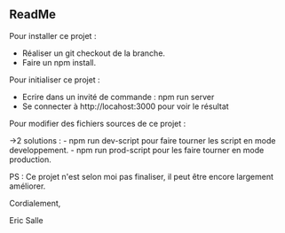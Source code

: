 ## ReadMe ##

Pour installer ce projet :

- Réaliser un git checkout de la branche.
- Faire un npm install.

Pour initialiser ce projet : 

- Ecrire dans un invité de commande : npm run server
- Se connecter à http://locahost:3000 pour voir le résultat

Pour modifier des fichiers sources de ce projet :

->2 solutions :
		- npm run dev-script pour faire tourner les script en mode developpement.
		- npm run prod-script pour les faire tourner en mode production.

PS : Ce projet n'est selon moi pas finaliser, il peut être encore largement améliorer.

Cordialement,

Eric Salle
